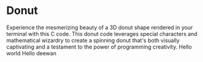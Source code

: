 # Donut
Experience the mesmerizing beauty of a 3D donut shape rendered in your terminal with this C code. This donut code leverages special characters and mathematical wizardry to create a spinning donut that's both visually captivating and a testament to the power of programming creativity.
Hello world
Hello deewan
